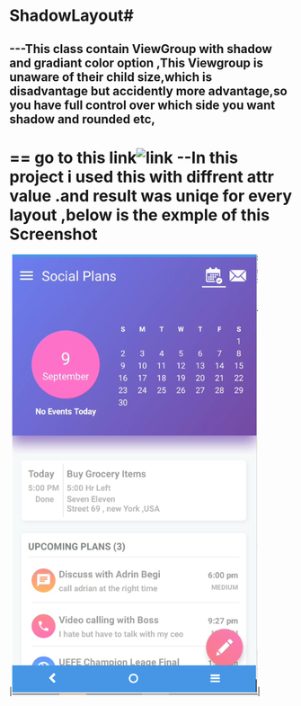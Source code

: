 # ShadowLayout#
---This class contain ViewGroup with shadow and gradiant color option ,This Viewgroup is unaware of their child size,which is disadvantage but accidently more advantage,so you have full control over which side you want shadow and rounded etc, 
---
==
go to this link![link](https://github.com/SouravKumarPandit/ShowcaseProjects)
--In this project i used this with diffrent attr value .and result was uniqe for every layout ,below is the exmple of this  
Screenshot
====

|![screenshot](https://github.com/SouravKumarPandit/ShadowLayout/blob/master/sample.PNG)|



